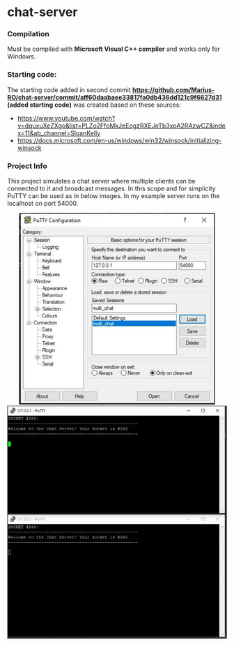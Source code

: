 # chat-server

### Compilation

Must be compiled with **Microsoft Visual C++ compiler** and works only for Windows.

### Starting code:

The starting code added in second commit **https://github.com/Marius-RO/chat-server/commit/aff60daabaee33817fa0db436dd121c9f6627d31 (added starting code)** was created based on these sources:
- https://www.youtube.com/watch?v=dquxuXeZXgo&list=PLZo2FfoMkJeEogzRXEJeTb3xpA2RAzwCZ&index=11&ab_channel=SloanKelly
- https://docs.microsoft.com/en-us/windows/win32/winsock/initializing-winsock

### Project Info

This project simulates a chat server where multiple clients can be connected to it and broadcast messages. In this scope and for simplicity PuTTY can be used as in below images.
In my example server runs on the localhost on port 54000.

<p align="center">
  <img src="https://github.com/Marius-RO/chat-server/blob/master/img/putty-config.JPG" width="450" title="putty-config-img">
  <br>
  <img src="https://github.com/Marius-RO/chat-server/blob/master/img/putty-chat.gif" width="750" title="putty-chat-gif">
</p>


